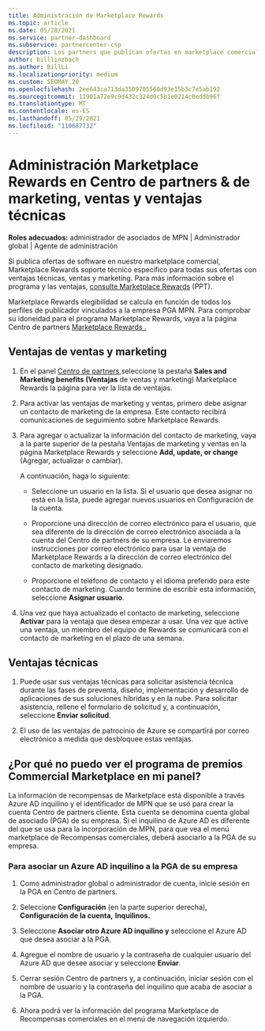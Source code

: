 ```yaml
---
title: Administración de Marketplace Rewards
ms.topic: article
ms.date: 05/28/2021
ms.service: partner-dashboard
ms.subservice: partnercenter-csp
description: Los partners que publican ofertas en marketplace comercial son aptos para las ventajas que ofrecen soporte técnico de marketing.
author: billlinzbach
ms.author: BillLi
ms.localizationpriority: medium
ms.custom: SEOMAY.20
ms.openlocfilehash: 2ee643ca713da3509705560d93e15b3c7e5ab192
ms.sourcegitcommit: 11901a72e9c9d432c324d0c5b1e0214c0eddb96f
ms.translationtype: MT
ms.contentlocale: es-ES
ms.lasthandoff: 05/29/2021
ms.locfileid: "110687732"
---
```

# <a name="manage-marketplace-rewards-in-partner-center--activate-marketing-sales-and-technical-benefits"></a>Administración Marketplace Rewards en Centro de partners & de marketing, ventas y ventajas técnicas

**Roles adecuados:** administrador de asociados de MPN | Administrador global | Agente de administración

Si publica ofertas de software en nuestro marketplace comercial, Marketplace Rewards soporte técnico específico para todas sus ofertas con ventajas técnicas, ventas y marketing. Para más información sobre el programa y las ventajas, [consulte Marketplace Rewards](https://aka.ms/marketplacerewards) (PPT).

Marketplace Rewards elegibilidad se calcula en función de todos los perfiles de publicador vinculados a la empresa PGA MPN. Para comprobar su idoneidad para el programa Marketplace Rewards, vaya a la página Centro de partners [Marketplace Rewards .](https://partner.microsoft.com/dashboard/mpn/program/commercialmarketplace)

## <a name="sales-and-marketing-benefits"></a>Ventajas de ventas y marketing

1. En el panel [Centro de partners,](https://partner.microsoft.com/dashboard)seleccione la pestaña **Sales and Marketing benefits (Ventajas** de ventas y marketing) Marketplace Rewards la página para ver la lista de ventajas.

2. Para activar las ventajas de marketing y ventas, primero debe asignar un contacto de marketing de la empresa. Este contacto recibirá comunicaciones de seguimiento sobre Marketplace Rewards.

3. Para agregar o actualizar la información del contacto de marketing, vaya a la parte superior de la pestaña Ventajas de marketing y ventas en la página Marketplace Rewards y seleccione **Add, update, or change** (Agregar, actualizar o cambiar).

   A continuación, haga lo siguiente:

   - Seleccione un usuario en la lista. Si el usuario que desea asignar no está en la lista, puede agregar nuevos usuarios en Configuración de la cuenta.

   - Proporcione una dirección de correo electrónico para el usuario, que sea diferente de la dirección de correo electrónico asociada a la cuenta del Centro de partners de su empresa. Le enviaremos instrucciones por correo electrónico para usar la ventaja de Marketplace Rewards a la dirección de correo electrónico del contacto de marketing designado.

   - Proporcione el teléfono de contacto y el idioma preferido para este contacto de marketing. Cuando termine de escribir esta información, seleccione **Asignar usuario**.

4. Una vez que haya actualizado el contacto de marketing, seleccione **Activar** para la ventaja que desea empezar a usar. Una vez que active una ventaja, un miembro del equipo de Rewards se comunicará con el contacto de marketing en el plazo de una semana.

## <a name="technical-benefits"></a>Ventajas técnicas

1. Puede usar sus ventajas técnicas para solicitar asistencia técnica durante las fases de preventa, diseño, implementación y desarrollo de aplicaciones de sus soluciones híbridas y en la nube. Para solicitar asistencia, rellene el formulario de solicitud y, a continuación, seleccione **Enviar solicitud**.

2. El uso de las ventajas de patrocinio de Azure se compartirá por correo electrónico a medida que desbloquee estas ventajas.

## <a name="why-cant-i-see-the-commercial-marketplace-rewards-program-on-my-dashboard"></a>¿Por qué no puedo ver el programa de premios Commercial Marketplace en mi panel?

La información de recompensas de Marketplace está disponible a través Azure AD inquilino y el identificador de MPN que se usó para crear la cuenta Centro de partners cliente. Esta cuenta se denomina cuenta global de asociado (PGA) de su empresa. Si el inquilino de Azure AD es diferente del que se usa para la incorporación de MPN, para que vea el menú marketplace de Recompensas comerciales, deberá asociarlo a la PGA de su empresa.

### <a name="to-associate-an-azure-ad-tenant-with-the-pga-of-your-company"></a>Para asociar un Azure AD inquilino a la PGA de su empresa

1. Como administrador global o administrador de cuenta, inicie sesión en la PGA en Centro de partners.

2. Seleccione **Configuración** (en la parte superior derecha), **Configuración de la cuenta,** **Inquilinos.**

3. Seleccione **Asociar otro Azure AD inquilino y** seleccione el Azure AD que desea asociar a la PGA.

4. Agregue el nombre de usuario y la contraseña de cualquier usuario del Azure AD que desee asociar y seleccione **Enviar**.

5. Cerrar sesión Centro de partners y, a continuación, iniciar sesión con el nombre de usuario y la contraseña del inquilino que acaba de asociar a la PGA.

6. Ahora podrá ver la información del programa Marketplace de Recompensas comerciales en el menú de navegación izquierdo.
